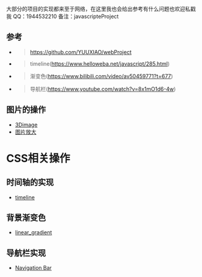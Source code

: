 大部分的项目的实现都来至于网络，在这里我也会给出参考有什么问题也欢迎私戳我
QQ：1944532210 备注：javascripteProject
## 参考
- >https://github.com/YUUXIAO/webProject
- >timeline(https://www.helloweba.net/javascript/285.html)
- >渐变色(https://www.bilibili.com/video/av50459771?t=677)
- >导航栏(https://www.youtube.com/watch?v=8x1mO1d6-4w)

## 图片的操作
- [3Dimage](https://zpliu1126.github.io/javascripteProject/image/3Dimage/)
- [图片放大](https://zpliu1126.github.io/javascripteProject/image/album/)

# CSS相关操作
## 时间轴的实现
- [timeline](https://zpliu1126.github.io/javascripteProject/timeline/timeline/)
## 背景渐变色
- [linear_gradient](https://zpliu1126.github.io/javascripteProject/css/linear_gradient/)
## 导航栏实现
- [Navigation Bar](https://zpliu1126.github.io/javascripteProject/css/NavigationBar/)

